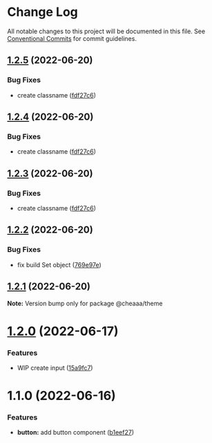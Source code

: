# Change Log

All notable changes to this project will be documented in this file.
See [Conventional Commits](https://conventionalcommits.org) for commit guidelines.

## [1.2.5](https://github.com/SergeyBondar93/liba/compare/@cheaaa/theme@1.2.4...@cheaaa/theme@1.2.5) (2022-06-20)


### Bug Fixes

* create classname ([fdf27c6](https://github.com/SergeyBondar93/liba/commit/fdf27c63c7d1fa9d17c56b57591c8f5cc10b1ef2))





## [1.2.4](https://github.com/SergeyBondar93/liba/compare/@cheaaa/theme@1.2.3...@cheaaa/theme@1.2.4) (2022-06-20)


### Bug Fixes

* create classname ([fdf27c6](https://github.com/SergeyBondar93/liba/commit/fdf27c63c7d1fa9d17c56b57591c8f5cc10b1ef2))





## [1.2.3](https://github.com/SergeyBondar93/liba/compare/@cheaaa/theme@1.2.2...@cheaaa/theme@1.2.3) (2022-06-20)


### Bug Fixes

* create classname ([fdf27c6](https://github.com/SergeyBondar93/liba/commit/fdf27c63c7d1fa9d17c56b57591c8f5cc10b1ef2))





## [1.2.2](https://github.com/SergeyBondar93/liba/compare/@cheaaa/theme@1.2.1...@cheaaa/theme@1.2.2) (2022-06-20)


### Bug Fixes

* fix build Set object ([769e97e](https://github.com/SergeyBondar93/liba/commit/769e97e224c9fa7204e50531b5a7e0f548760f87))





## [1.2.1](https://github.com/SergeyBondar93/liba/compare/@cheaaa/theme@1.2.0...@cheaaa/theme@1.2.1) (2022-06-20)

**Note:** Version bump only for package @cheaaa/theme





# [1.2.0](https://github.com/SergeyBondar93/liba/compare/@cheaaa/theme@1.1.0...@cheaaa/theme@1.2.0) (2022-06-17)


### Features

* WIP create input ([15a9fc7](https://github.com/SergeyBondar93/liba/commit/15a9fc77bc37dcf9e9d52397ce7beb1fb4f9565a))





# 1.1.0 (2022-06-16)


### Features

* **button:** add button component ([b1eef27](https://github.com/SergeyBondar93/liba/commit/b1eef2779a0e51cdfcf705aeb0edd464c08507ad))
